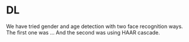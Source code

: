 # DL
We have tried gender and age detection with two face recognition ways. The first one was ... 
And the second was using HAAR cascade.
